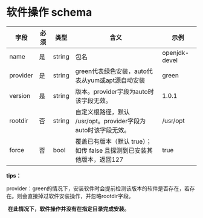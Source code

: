 # 软件操作 schema

| 字段     | 必须 | 类型   | 含义                                                         | 示例          |
| -------- | ---- | ------ | ------------------------------------------------------------ | ------------- |
| name     | 是   | string | 包名                                                         | openjdk-devel |
| provider | 是   | string | green代表绿色安装，auto代表从yum或apt源自动安装              | green         |
| version  | 是   | string | 版本。provider字段为auto时该字段无效。                       | 1.0.1         |
| rootdir  | 否   | string | 自定义根路径，默认 /usr/opt。provider字段为auto时该字段无效。 | /usr/opt      |
| force    | 否   | bool   | 覆盖已有版本（默认 true）；如传 false 且探测到已安装其他版本，返回127 | true          |

**tips：**

​		provider：green的情况下，安装软件时会提前检测该版本的软件是否存在，若存在。则会直接掉过软件安装操作，并忽略rootdir字段。

​		**在此情况下，软件操作并没有在指定目录完成安装。**


